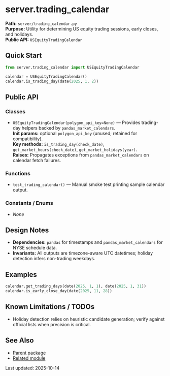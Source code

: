 # server.trading_calendar
**Path:** `server/trading_calendar.py`  
**Purpose:** Utility for determining US equity trading sessions, early closes, and holidays.  
**Public API:** `USEquityTradingCalendar`

## Quick Start
```python
from server.trading_calendar import USEquityTradingCalendar

calendar = USEquityTradingCalendar()
calendar.is_trading_day(date(2025, 1, 2))
```

## Public API
### Classes
- `USEquityTradingCalendar(polygon_api_key=None)` — Provides trading-day helpers backed by `pandas_market_calendars`.  
  **Init params:** optional `polygon_api_key` (unused; retained for compatibility).  
  **Key methods:** `is_trading_day(check_date)`, `get_market_hours(check_date)`, `get_market_holidays(year)`.  
  **Raises:** Propagates exceptions from `pandas_market_calendars` on calendar fetch failures.

### Functions
- `test_trading_calendar()` — Manual smoke test printing sample calendar output.

### Constants / Enums
- _None_

## Design Notes
- **Dependencies:** `pandas` for timestamps and `pandas_market_calendars` for NYSE schedule data.  
- **Invariants:** All outputs are timezone-aware UTC datetimes; holiday detection infers non-trading weekdays.

## Examples
```python
calendar.get_trading_days(date(2025, 1, 1), date(2025, 1, 31))
calendar.is_early_close_day(date(2025, 11, 28))
```

## Known Limitations / TODOs
- Holiday detection relies on heuristic candidate generation; verify against official lists when precision is critical.

## See Also
- [Parent package](../modules/server.md)
- [Related module](../modules/server.backtest_server.md)

Last updated: 2025-10-14
